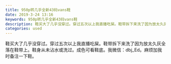 ```yaml
---
title: 950p转几乎全新43码vans鞋
date: 2019-3-24 13:16
keywords: 950p转几乎全新43码vans鞋
description: 鞋买大了几乎没穿过。穿过五次以上我直播吃屎。鞋带拆下来洗了因为放太久灰全落在鞋带上。鞋身从未沾水或洗过。成色可看鞋底。我微信：dbj_Ed。麻烦加我时备注一下鞋。
categories: used
---
```

<td class="t_f" id="postmessage_3296626">

鞋买大了几乎没穿过。穿过五次以上我直播吃屎。鞋带拆下来洗了因为放太久灰全落在鞋带上。鞋身从未沾水或洗过。成色可看鞋底。我微信：dbj_Ed。麻烦加我时备注一下鞋。<br/>
<img alt="" border="0" class="zoom" data-cf-modified-721437c9844837fd7091f636-="" file="http://www.flw.ph/data/appbyme/upload/image/201903/24/OCRHhgiZmwzN.jpg" id="aimg_eLduL" lazyloadthumb="1" onclick="" onmouseover="" src="http://www.flw.ph/data/appbyme/upload/image/201903/24/OCRHhgiZmwzN.jpg"/><br/>
<br/>
<img alt="" border="0" class="zoom" data-cf-modified-721437c9844837fd7091f636-="" file="http://www.flw.ph/data/appbyme/upload/image/201903/24/uYWcgXw7UaH9.jpg" id="aimg_G1f71" lazyloadthumb="1" onclick="" onmouseover="" src="http://www.flw.ph/data/appbyme/upload/image/201903/24/uYWcgXw7UaH9.jpg"/><br/>
<br/>
<img alt="" border="0" class="zoom" data-cf-modified-721437c9844837fd7091f636-="" file="http://www.flw.ph/data/appbyme/upload/image/201903/24/wjHz14PauaP0.jpg" id="aimg_pD4a8" lazyloadthumb="1" onclick="" onmouseover="" src="http://www.flw.ph/data/appbyme/upload/image/201903/24/wjHz14PauaP0.jpg"/><br/>
<br/>
<img alt="" border="0" class="zoom" data-cf-modified-721437c9844837fd7091f636-="" file="http://www.flw.ph/data/appbyme/upload/image/201903/24/v4GMOIDIiePX.jpg" id="aimg_fdKFp" lazyloadthumb="1" onclick="" onmouseover="" src="http://www.flw.ph/data/appbyme/upload/image/201903/24/v4GMOIDIiePX.jpg"/><br/>
<br/>
<img alt="" border="0" class="zoom" data-cf-modified-721437c9844837fd7091f636-="" file="http://www.flw.ph/data/appbyme/upload/image/201903/24/Jsm7jg2qeJtw.jpg" id="aimg_w7BMB" lazyloadthumb="1" onclick="" onmouseover="" src="http://www.flw.ph/data/appbyme/upload/image/201903/24/Jsm7jg2qeJtw.jpg"/><br/>
<br/>
<img alt="" border="0" class="zoom" data-cf-modified-721437c9844837fd7091f636-="" file="http://www.flw.ph/data/appbyme/upload/image/201903/24/19oxfj6IQ3HC.jpg" id="aimg_fnO57" lazyloadthumb="1" onclick="" onmouseover="" src="http://www.flw.ph/data/appbyme/upload/image/201903/24/19oxfj6IQ3HC.jpg"/><br/>
<br/>
<img alt="" border="0" class="zoom" data-cf-modified-721437c9844837fd7091f636-="" file="http://www.flw.ph/data/appbyme/upload/image/201903/24/eAymnN7HOOTM.jpg" id="aimg_ygE77" lazyloadthumb="1" onclick="" onmouseover="" src="http://www.flw.ph/data/appbyme/upload/image/201903/24/eAymnN7HOOTM.jpg"/><br/>
<br/>
<img alt="" border="0" class="zoom" data-cf-modified-721437c9844837fd7091f636-="" file="http://www.flw.ph/data/appbyme/upload/image/201903/24/k2dkrNuXRol7.jpg" id="aimg_wf777" lazyloadthumb="1" onclick="" onmouseover="" src="http://www.flw.ph/data/appbyme/upload/image/201903/24/k2dkrNuXRol7.jpg"/><br/>
<br/>
</td>

